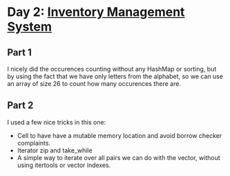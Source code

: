 # Day 2: [Inventory Management System](https://adventofcode.com/2018/day/2)

## Part 1

I nicely did the occurences counting without any HashMap or sorting, but by using the fact that we have only letters from the alphabet, so we can use an array of size 26 to count how many occurences there are.

## Part 2

I used a few nice tricks in this one:

- Cell to have have a mutable memory location and avoid borrow checker complaints.
- Iterator zip and take_while
- A simple way to iterate over all pairs we can do with the vector, without using itertools or vector indexes.